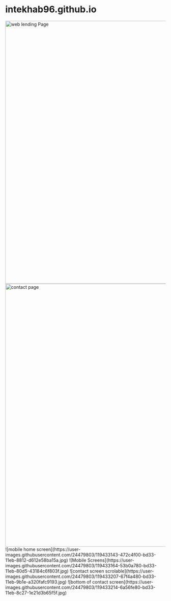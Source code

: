 
# intekhab96.github.io

<img width="823" alt="web lending Page" src="https://user-images.githubusercontent.com/24479803/119432937-d9802300-bd32-11eb-8737-1887cec607c0.png">
<img width="823" alt="contact page" src="https://user-images.githubusercontent.com/24479803/119432975-e8ff6c00-bd32-11eb-8ea6-998423d15611.png">
![mobile home screen](https://user-images.githubusercontent.com/24479803/119433143-472c4f00-bd33-11eb-8812-d612e58ba15a.jpg)
![Mobile Screens](https://user-images.githubusercontent.com/24479803/119433164-53b0a780-bd33-11eb-80d5-43184c6f803f.jpg)
![contact screen scrolable](https://user-images.githubusercontent.com/24479803/119433207-67f4a480-bd33-11eb-9b1e-a320fafc9193.jpg)
![bottom of contact screen](https://user-images.githubusercontent.com/24479803/119433214-6a56fe80-bd33-11eb-8c27-1e21d3b65f5f.jpg)
